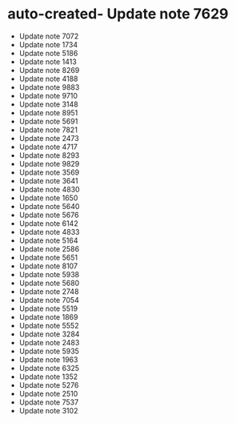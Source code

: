 # auto-created- Update note 7629
- Update note 7072
- Update note 1734
- Update note 5186
- Update note 1413
- Update note 8269
- Update note 4188
- Update note 9883
- Update note 9710
- Update note 3148
- Update note 8951
- Update note 5691
- Update note 7821
- Update note 2473
- Update note 4717
- Update note 8293
- Update note 9829
- Update note 3569
- Update note 3641
- Update note 4830
- Update note 1650
- Update note 5640
- Update note 5676
- Update note 6142
- Update note 4833
- Update note 5164
- Update note 2586
- Update note 5651
- Update note 8107
- Update note 5938
- Update note 5680
- Update note 2748
- Update note 7054
- Update note 5519
- Update note 1869
- Update note 5552
- Update note 3284
- Update note 2483
- Update note 5935
- Update note 1963
- Update note 6325
- Update note 1352
- Update note 5276
- Update note 2510
- Update note 7537
- Update note 3102
